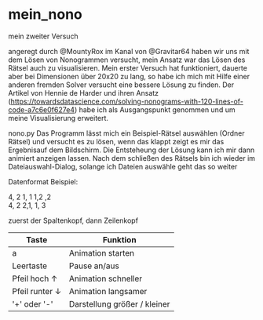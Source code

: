 # mein_nono
 mein zweiter Versuch

angeregt durch @MountyRox im Kanal von @Gravitar64 haben wir uns mit dem Lösen von Nonogrammen versucht, 
mein Ansatz war das Lösen des Rätsel auch zu visualisieren. Mein erster Versuch hat funktioniert,
dauerte aber bei Dimensionen über 20x20 zu lang, so habe ich mich mit Hilfe einer anderen fremden Solver versucht
eine bessere Lösung zu finden. Der Artikel von Hennie de Harder und ihren Ansatz 
(https://towardsdatascience.com/solving-nonograms-with-120-lines-of-code-a7c6e0f627e4) habe ich als Ausgangspunkt genommen
und um meine Visualisierung erweitert.

nono.py
Das Programm lässt mich ein Beispiel-Rätsel auswählen (Ordner Rätsel) und versucht es zu lösen,
wenn das klappt zeigt es mir das Ergebnisauf dem Bildschirm. Die Entsteheung der Lösung
kann ich mir dann animiert anzeigen lassen.
Nach dem schließen des Rätsels bin ich wieder im Dateiauswahl-Dialog,
solange ich Dateien auswähle geht das so weiter

Datenformat Beispiel:

4, 2 1, 1 1,2 ,2<br/>
4, 2 2,1, 1, 3

zuerst der Spaltenkopf, dann Zeilenkopf

Taste | Funktion
---|---
a| Animation starten
Leertaste | Pause an/aus
Pfeil hoch ↑ | Animation schneller
Pfeil runter ↓ | Animation langsamer
'+' oder '-' | Darstellung größer / kleiner
